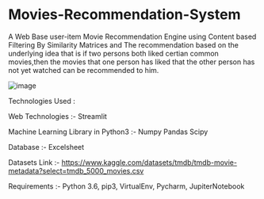 # Movies-Recommendation-System
A Web Base user-item Movie Recommendation Engine using Content based Filtering By Similarity Matrices and The recommendation based on the underlying idea that is if two persons both liked certian common movies,then the movies that one person has liked that the other person has not yet watched can be recommended to him.


![image](https://github.com/Pradipkumarsah/Movies-Recommendation-System/assets/101270672/d4b5d2e7-bc07-4932-862e-d2115495df26)


Technologies Used :

Web Technologies :-
Streamlit

Machine Learning Library in Python3 :-
Numpy Pandas Scipy

Database :-
Excelsheet

Datasets Link :- https://www.kaggle.com/datasets/tmdb/tmdb-movie-metadata?select=tmdb_5000_movies.csv

Requirements :-
Python 3.6,
pip3,
VirtualEnv,
Pycharm,
JupiterNotebook
